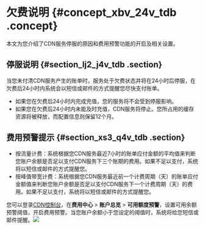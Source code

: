 # 欠费说明 {#concept_xbv_24v_tdb .concept}

本文为您介绍了CDN服务停服的原因和费用预警功能的开启及相关设置。

## 停服说明 {#section_lj2_j4v_tdb .section}

当您未付清CDN服务产生的账单时，服务处于欠费状态并将在24小时后停服，在欠费后24小时内系统会以短信或邮件的方式提醒您尽快支付账单。

-   如果您在欠费后24小时内完成充值，您的服务将不会受到停服影响。
-   如果您在欠费后24小时内未能及时充值，CDN服务将停止。您所占用的缓存资源将被释放，而配置信息则保留12个月。

## 费用预警提示 {#section_xs3_q4v_tdb .section}

-   按流量计费：系统根据您CDN服务最近7小时的账单应付金额的平均值来判断您账户余额是否足以支付CDN服务下三个账期的费用。如果不足以支付，系统将以短信或邮件的方式提醒您。
-   按峰值带宽计费：系统根据您CDN服务最近前一个计费周期（天）的账单应付金额值来判断您账户余额是否足以支付CDN服务下一个计费周期（天）的费用。如果不足以支付，系统将以短信或邮件的方式提醒您。

您可以登录[CDN控制台](https://cdn.console.aliyun.com)，在**费用中心** \> **账户总览** \> **可用额度预警**，设置可用余额预警阈值，开启费用预警。当您账户余额小于您设定的阈值时，系统将给您短信或邮件提醒。![](http://static-aliyun-doc.oss-cn-hangzhou.aliyuncs.com/assets/img/5110/156040400911591_zh-CN.png)

